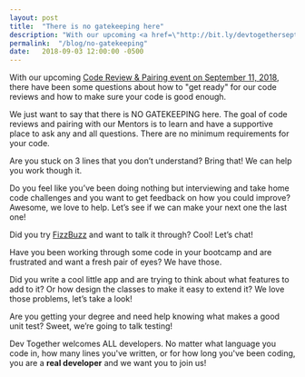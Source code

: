 ```yaml
---
layout: post
title:  "There is no gatekeeping here"
description: "With our upcoming <a href=\"http://bit.ly/devtogethersept2018\">Code Review & Pairing event on September 11, 2018</a>, there have been some questions about how to 'get ready' for our code reviews and how to make sure your code is good enough."
permalink:  "/blog/no-gatekeeping"
date:   2018-09-03 12:00:00 -0500
---
```


With our upcoming [Code Review & Pairing event on September 11, 2018](http://bit.ly/devtogethersept2018), there have been some questions about how to "get ready" for our code reviews and how to make sure your code is good enough.

We just want to say that there is NO GATEKEEPING here. The goal of code reviews and pairing with our Mentors is to
learn and have a supportive place to ask any and all questions. There are no minimum requirements for your code.

Are you stuck on 3 lines that you don’t understand? Bring that! We can help you work though it.

Do you feel like you’ve been doing nothing but interviewing and take home code challenges and you want to get
feedback on how you could improve? Awesome, we love to help. Let’s see if we can make your next one the last one!

Did you try
[FizzBuzz](https://imranontech.com/2007/01/24/using-fizzbuzz-to-find-developers-who-grok-coding/)
and want to talk it through? Cool! Let’s chat!

Have you been working through some code in your bootcamp and are frustrated and want a fresh pair of eyes? We have
those.

Did you write a cool little app and are trying to think about what features to add to it? Or how design the classes to
make it easy to extend it? We love those problems, let’s take a look!

Are you getting your degree and need help knowing what makes a good unit test? Sweet, we’re going to talk testing!

Dev Together welcomes ALL developers. No matter what language you code in, how many lines you've written, or for how
long you've been coding, you are a **real developer** and we want you to join us!
